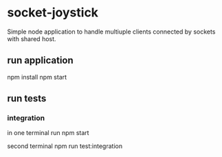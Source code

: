 # socket-joystick

Simple node application to handle multiuple clients connected by sockets with shared host.

## run application
npm install
npm start

## run tests

### integration
in one terminal run 
npm start

second terminal 
npm run test:integration
